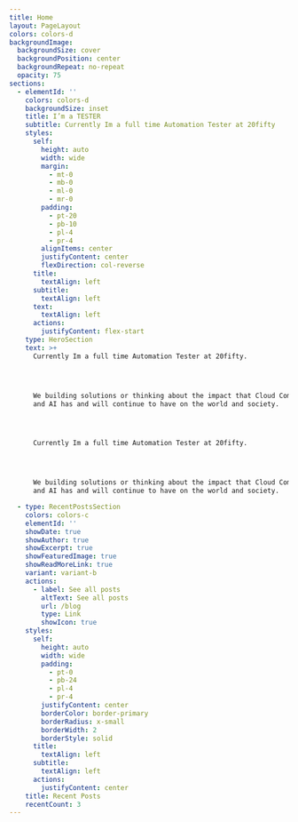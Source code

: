 ```yaml
---
title: Home
layout: PageLayout
colors: colors-d
backgroundImage:
  backgroundSize: cover
  backgroundPosition: center
  backgroundRepeat: no-repeat
  opacity: 75
sections:
  - elementId: ''
    colors: colors-d
    backgroundSize: inset
    title: I’m a TESTER
    subtitle: Currently Im a full time Automation Tester at 20fifty
    styles:
      self:
        height: auto
        width: wide
        margin:
          - mt-0
          - mb-0
          - ml-0
          - mr-0
        padding:
          - pt-20
          - pb-10
          - pl-4
          - pr-4
        alignItems: center
        justifyContent: center
        flexDirection: col-reverse
      title:
        textAlign: left
      subtitle:
        textAlign: left
      text:
        textAlign: left
      actions:
        justifyContent: flex-start
    type: HeroSection
    text: >+
      Currently Im a full time Automation Tester at 20fifty. 




      We building solutions or thinking about the impact that Cloud Computing
      and AI has and will continue to have on the world and society.




      Currently Im a full time Automation Tester at 20fifty. 




      We building solutions or thinking about the impact that Cloud Computing
      and AI has and will continue to have on the world and society.

  - type: RecentPostsSection
    colors: colors-c
    elementId: ''
    showDate: true
    showAuthor: true
    showExcerpt: true
    showFeaturedImage: true
    showReadMoreLink: true
    variant: variant-b
    actions:
      - label: See all posts
        altText: See all posts
        url: /blog
        type: Link
        showIcon: true
    styles:
      self:
        height: auto
        width: wide
        padding:
          - pt-0
          - pb-24
          - pl-4
          - pr-4
        justifyContent: center
        borderColor: border-primary
        borderRadius: x-small
        borderWidth: 2
        borderStyle: solid
      title:
        textAlign: left
      subtitle:
        textAlign: left
      actions:
        justifyContent: center
    title: Recent Posts
    recentCount: 3
---
```

